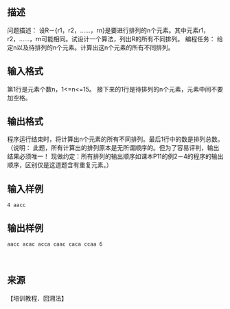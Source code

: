 ## 描述

问题描述： 设R－{r1，r2，……，rn}是要进行排列的n个元素。其中元素r1，r2，……，rn可能相同。试设计一个算法，列出R的所有不同排列。 编程任务： 给定n以及待排列的n个元素。计算出这n个元素的所有不同排列。

## 输入格式

第1行是元素个数n，1<=n<=15。 接下来的1行是待排列的n个元素，元素中间不要加空格。

## 输出格式

程序运行结束时，将计算出n个元素的所有不同排列。最后1行中的数是排列总数。 （说明： 此题，所有计算出的排列原本是无所谓顺序的。但为了容易评判，输出结果必须唯一！ 现做约定：所有排列的输出顺序如课本P11的例2－4的程序的输出顺序，区别仅是这道题含有重复元素。）

## 输入样例

```plaintext
4 aacc
```

## 输出样例

```plaintext
aacc acac acca caac caca ccaa 6
```



 

## 来源

【培训教程．回溯法】

